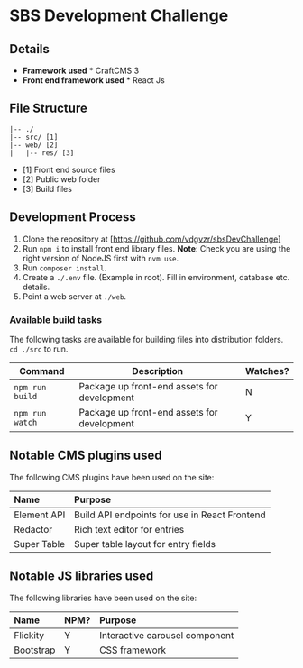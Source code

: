 # SBS Development Challenge

## Details

* **Framework used** * CraftCMS 3
* **Front end framework used** * React Js


## File Structure

```
|-- ./
|-- src/ [1]
|-- web/ [2]
|   |-- res/ [3]
```

* [1] Front end source files
* [2] Public web folder
* [3] Build files

## Development Process

1. Clone the repository at [https://github.com/vdgvzr/sbsDevChallenge]
2. Run `npm i` to install front end library files. **Note**: Check you are using the right version of NodeJS first with `nvm use`.
3. Run `composer install`.
4. Create a `./.env` file. (Example in root). Fill in environment, database etc. details.
5. Point a web server at `./web`.

### Available build tasks

The following tasks are available for building files into distribution folders.
`cd ./src` to run.

| Command | Description | Watches?
| -- | -- | --
| `npm run build` | Package up front-end assets for development | N
| `npm run watch` |  Package up front-end assets for development | Y

## Notable CMS plugins used

The following CMS plugins have been used on the site:

| Name | Purpose
| :-- | :--
| Element API | Build API endpoints for use in React Frontend
| Redactor | Rich text editor for entries
| Super Table | Super table layout for entry fields

## Notable JS libraries used

The following libraries have been used on the site:

| Name | NPM? | Purpose
| :-- | :-- | :--
| Flickity | Y | Interactive carousel component
| Bootstrap | Y | CSS framework

